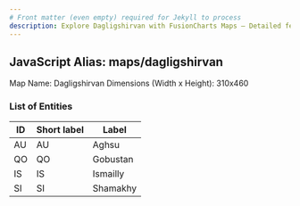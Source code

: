 ```yaml
---
# Front matter (even empty) required for Jekyll to process
description: Explore Dagligshirvan with FusionCharts Maps – Detailed features for seamless integration. Try now & enhance your data visualization today! 
---
```


## JavaScript Alias: maps/dagligshirvan

Map Name: Dagligshirvan
Dimensions (Width x Height): 310x460





### List of Entities

ID | Short label | Label
---|---|---|
AU|AU|Aghsu
QO|QO|Gobustan
IS|IS|Ismailly
SI|SI|Shamakhy